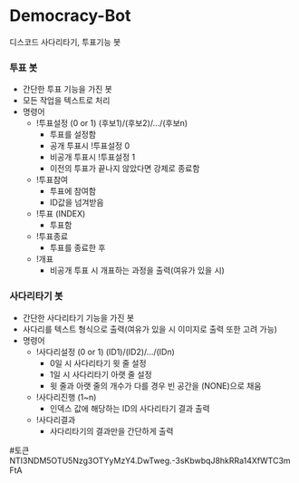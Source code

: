 # Democracy-Bot
디스코드 사다리타기, 투표기능 봇

### 투표 봇
* 간단한 투표 기능을 가진 봇
* 모든 작업을 텍스트로 처리
* 명령어
  * !투표설정 (0 or 1) (후보1)/(후보2)/.../(후보n)
    * 투표를 설정함
    * 공개 투표시 !투표설정 0
    * 비공개 투표시 !투표설정 1
    * 이전의 투표가 끝나지 않았다면 강제로 종료함
  * !투표참여
    * 투표에 참여함
    * ID값을 넘겨받음
  * !투표 (INDEX)
    * 투표함
  * !투표종료
    * 투표를 종료한 후 
  * !개표
    * 비공개 투표 시 개표하는 과정을 출력(여유가 있을 시)
   
### 사다리타기 봇
* 간단한 사다리타기 기능을 가진 봇
* 사다리를 텍스트 형식으로 출력(여유가 있을 시 이미지로 출력 또한 고려 가능)
* 명령어
  * !사다리설정 (0 or 1) (ID1)/(ID2)/.../(IDn)
    * 0일 시 사다리타기 윗 줄 설정
    * 1일 시 사다리타기 아랫 줄 설정
    * 윗 줄과 아랫 줄의 개수가 다를 경우 빈 공간을 (NONE)으로 채움
  * !사다리진행 (1~n)
    * 인덱스 값에 해당하는 ID의 사다리타기 결과 출력
  * !사다리결과
    * 사다리타기의 결과만을 간단하게 출력

#토큰 NTI3NDM5OTU5Nzg3OTYyMzY4.DwTweg.-3sKbwbqJ8hkRRa14XfWTC3mFtA
